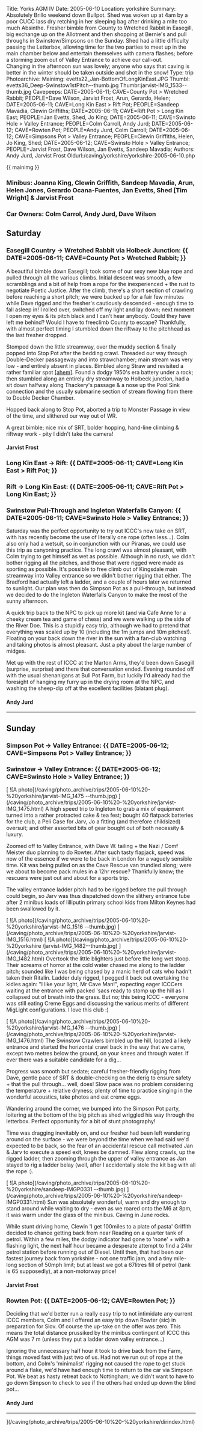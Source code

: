 Title: Yorks AGM IV
Date: 2005-06-10
Location: yorkshire
Summary: Absolutely Brillo weekend down Bullpot. Shed was woken up at 4am by a poor CUCC lass dry retching in her sleeping bag after drinking a mite too much Absinthe. Fresher bimble from County to Wretched Rabbit in Easegill, big exchange up on the Allotment and then shopping at Bernie's and pull throughs in Swinstow/Simpsons on the Sunday. Shed had a little difficulty passing the Letterbox, allowing time for the two parties to meet up in the main chamber below and entertain themselves with camera flashes; before a storming zoom out of Valley Entrance to achieve our call-out.<br>Changing in the afternoon sun was lovely; anyone who says that caving is better in the winter should be taken outside and shot in the snow!
Type: trip
Photoarchive:
Mainimg: evetts22_Jan-BottomOfLongKinEast.JPG
Thumbl: evetts36_Deep-Swinstow1stPitch--thumb.jpg
Thumbr:jarvist-IMG_1533--thumb.jpg
Cavepeeps: DATE=2005-06-11; CAVE=County Pot > Wretched Rabbit; PEOPLE=Dave Wilson, Jarvist Frost, Arun, Gerardo, Helen;
	   DATE=2005-06-11; CAVE=Long Kin East > Rift Pot; PEOPLE=Sandeep Mavadia, Clewin Griffiths;
	   DATE=2005-06-11; CAVE=Rift Pot > Long Kin East; PEOPLE=Jan Evetts, Shed, Jo King;
	   DATE=2005-06-11; CAVE=Swinsto Hole > Valley Entrance; PEOPLE=Colm Carroll, Andy Jurd;
	   DATE=2005-06-12; CAVE=Rowten Pot; PEOPLE=Andy Jurd, Colm Carroll;
	   DATE=2005-06-12; CAVE=Simpsons Pot > Valley Entrance; PEOPLE=Clewin Griffiths, Helen, Jo King, Shed;
	   DATE=2005-06-12; CAVE=Swinsto Hole > Valley Entrance; PEOPLE=Jarvist Frost, Dave Wilson, Jan Evetts, Sandeep Mavadia;
Authors: Andy Jurd, Jarvist Frost
Oldurl:/caving/yorkshire/yorkshire-2005-06-10.php

{{ mainimg }}

### Minibus: Joanna King, Clewin Griffith, Sandeep Mavadia, Arun, Helen Jones, Gerardo Ocana-Fuentes, Jan Evetts, Shed [Tim Wright] &amp; Jarvist Frost

### Car Owners: Colm Carrol, Andy Jurd, Dave Wilson

## Saturday

### Easegill Country -&gt; Wretched Rabbit via Holbeck Junction: {{ DATE=2005-06-11; CAVE=County Pot > Wretched Rabbit; }}

A beautiful bimble down Easegill; took some of our sexy new blue rope and
pulled through all the various climbs. Initial descent was smooth, a few
scramblings and a bit of help from a rope for the inexperienced + the rust to
negotiate Poetic Justice. After the climb, there's a short section of crawling
before reaching a short pitch; we were backed up for a fair few minutes while
Dave rigged and the fresher's cautiously descended - enough time to fall
asleep in! I rolled over, switched off my light and lay down; next moment I
open my eyes &amp; its pitch black and I can't hear anybody. Could they have
left me behind? Would I have to freeclimb County to escape? Thankfully, with
almost perfect timing I stumbled down the riftway to the pitchhead as the last
fresher dropped.

Stomped down the little streamway, over the muddy section &amp; finally popped
into Stop Pot after the bedding crawl. Threaded our way through Double-Decker
passageway and into strawchamber; main stream was very low - and entirely
absent in places. Bimbled along Straw and revisited a rather familiar spot
[[ahem]](/caving/old/yorkshire/yorkshire-2004-christmas-tour.php#29-arctic).
Found a dodgy 1950's era battery under a rock; then stumbled along an entirely
dry streamway to Holbeck junction, had a sit down halfway along Thackery's
passage &amp; a nose up the Pool Sink connection and the usually submarine
section of stream flowing from there to Double Decker Chamber.

Hopped back along to Stop Pot, aborted a trip to Monster Passage in view of
the time, and slithered our way out of WR.

A great bimble; nice mix of SRT, bolder hopping, hand-line climbing &amp;
riftway work - pity I didn't take the camera!

#### Jarvist Frost

### Long Kin East -&gt; Rift: {{ DATE=2005-06-11; CAVE=Long Kin East > Rift Pot; }}

### Rift -&gt; Long Kin East: {{ DATE=2005-06-11; CAVE=Rift Pot > Long Kin East; }}

### Swinstow Pull-Through and Ingleton Waterfalls Canyon: {{ DATE=2005-06-11; CAVE=Swinsto Hole > Valley Entrance; }}

Saturday was the perfect opportunity to try out ICCC's new take on SRT, with
has recently become the use of literally one rope (often less...). Colm also
only had a wetsuit, so in conjunction with our Piranas, we could use this trip
as canyoning practice. The long crawl was almost pleasant, with Colm trying to
get himself as wet as possible. Although in no rush, we didn't bother rigging
all the pitches, and those that were rigged were made as sporting as possible.
It's possible to free climb out of Kingsdale main streamway into Valley
entrance so we didn't bother rigging that either. The Bradford had actually
left a ladder, and a couple of hours later we returned to sunlight. Our plan
was then do Simpson Pot as a pull-through, but instead we decided to do the
Ingleton Waterfalls Canyon to make the most of the sunny afternoon.

A quick trip back to the NPC to pick up more kit (and via Cafe Anne for a
cheeky cream tea and game of chess) and we were walking up the side of the
River Doe. This is a stupidly easy trip, although we had to pretend that
everything was scaled up by 10 (including the 1m jumps and 10m pitches!).
Floating on your back down the river in the sun with a fan-club watching and
taking photos is almost pleasant. Just a pity about the large number of
midges.

Met up with the rest of ICCC at the Marton Arms, they'd been down Easegill
(surprise, surprise) and there that conversation ended. Evening rounded off
with the usual shenanigans at Bull Pot Farm, but luckily I'd already had the
foresight of hanging my furry up in the drying room at the NPC, and washing
the sheep-dip off at the excellent facilities (blatant plug).

#### Andy Jurd

* * *

## Sunday

### Simpson Pot -&gt; Valley Entrance: {{ DATE=2005-06-12; CAVE=Simpsons Pot > Valley Entrance; }}

### Swinstow -&gt; Valley Entrance: {{ DATE=2005-06-12; CAVE=Swinsto Hole > Valley Entrance; }}

[ ![A photo](/caving/photo_archive/trips/2005-06-10%20-%20yorkshire/jarvist-IMG_1475
--thumb.jpg) ](/caving/photo_archive/trips/2005-06-10%20-%20yorkshire/jarvist-
IMG_1475.html) A high speed trip to Ingleton to grab a mix of equipment turned
into a rather protracted cake &amp; tea fest; bought 40 flatpack batteries for
the club, a Peli Case for Jarv, Jo a fitting (and therefore childsized)
oversuit; and other assorted bits of gear bought out of both necessity &amp;
luxury.

Zoomed off to Valley Entrance, with Dave W. tailing + the Nazi / Comf Meister
duo planning to do Rowter. After such tasty flapjack, speed was now of the
essence if we were to be back in London for a vaguely sensible time. Kit was
being pulled on as the Cave Rescue van trundled along; were we about to become
pack mules in a 12hr rescue? Thankfully know; the rescuers were just out and
about for a sports trip.

The valley entrance ladder pitch had to be rigged before the pull through
could begin, so Jarv was thus dispatched down the slithery entrance tube after
2 minibus loads of lilliputin primary school kids from Milton Keynes had been
swallowed by it.

[ ![A photo](/caving/photo_archive/trips/2005-06-10%20-%20yorkshire/jarvist-IMG_1516
--thumb.jpg) ](/caving/photo_archive/trips/2005-06-10%20-%20yorkshire/jarvist-
IMG_1516.html) [ ![A photo](/caving/photo_archive/trips/2005-06-10%20-%20yorkshire
/jarvist-IMG_1482--thumb.jpg)
](/caving/photo_archive/trips/2005-06-10%20-%20yorkshire/jarvist-
IMG_1482.html) Overtook the little blighters just before the long wet stoop.
Their screams of horror at the cold water chased me along to the ladder pitch;
sounded like I was being chased by a manic herd of cats who hadn't taken their
Ritalin. Ladder duly rigged, I pegged it back out overtaking the kidies again:
"I like your light, Mr Cave Man!", expecting eager ICCCers waiting at the
entrance with packed 'sacs ready to stomp up the hill as I collapsed out of
breath into the grass. But no; this being ICCC - everyone was still eating
Creme Eggs and discussing the various merits of different MigLight
configurations. I love this club :)

[ ![A photo](/caving/photo_archive/trips/2005-06-10%20-%20yorkshire/jarvist-IMG_1476
--thumb.jpg) ](/caving/photo_archive/trips/2005-06-10%20-%20yorkshire/jarvist-
IMG_1476.html) The Swinstow Crawlers bimbled up the hill, located a likely
entrance and started the horizontal crawl back in the way that we came, except
two metres below the ground, on your knees and through water. If ever there
was a suitable candidate for a dig...

Progress was smooth but sedate; careful fresher-friendly rigging from Dave,
gentle pace of SRT &amp; double-checking on the derig to ensure safety + that
the pull through... well, does! Slow pace was no problem considering the
temperature + relative dryness; plenty of time to practice singing in the
wonderful acoustics, take photos and eat creme eggs.

Wandering around the corner, we bumped into the Simpson Pot party, loitering
at the bottom of the big pitch as shed wriggled his way through the letterbox.
Perfect opportunity for a bit of stunt photography!

Time was dragging inevitably on, and our fresher had been left wandering
around on the surface - we were beyond the time when we had said we'd expected
to be back, so the fear of an accidental rescue call motivated Jan &amp; Jarv
to execute a speed exit, knees be damned. Flew along crawls, up the rigged
ladder, then zooming through the upper of valley entrance as Jan stayed to rig
a ladder belay (well, after I accidentally stole the kit bag with all the rope
:).

[ ![A photo](/caving/photo_archive/trips/2005-06-10%20-%20yorkshire/sandeep-IMGP0331
--thumb.jpg) ](/caving/photo_archive/trips/2005-06-10%20-%20yorkshire/sandeep-
IMGP0331.html) Sun was absolutely wonderful, warm and dry enough to stand
around while waiting to dry - even as we roared onto the M6 at 8pm, it was
warm under the glass of the minibus. Caving in June rocks.

While stunt driving home, Clewin 'I get 100miles to a plate of pasta' Griffith
decided to chance getting back from near Reading on a quarter tank of petrol.
Within a few miles, the dodgy indicator had gone to 'none' + with a flashing
light, the next half hour became a desperate attempt to find a 24hr petrol
station before running out of Diesel. Until then, that had been our fastest
journey back from yorkshire - not one traffic jam, and a tiny mile-long
section of 50mph limit; but at least we got a 67litres fill of petrol (tank is
65 supposedly), at a non-motorway price!

#### Jarvist Frost

### Rowten Pot: {{ DATE=2005-06-12; CAVE=Rowten Pot; }}

Deciding that we'd better run a really easy trip to not intimidate any current
ICCC members, Colm and I offered an easy trip down Rowter (sic) in preparation
for Slov. Of course the up-take on the offer was zero. This means the total
distance prussiked by the minibus contingent of ICCC this AGM was 7 m (unless
they put a ladder down valley entrance...)

Ignoring the unnecessary half hour it took to drive back from the Farm, things
moved fast with just two of us. Had not we run out of rope at the bottom, and
Colm's 'minimalist' rigging not caused the rope to get stuck around a flake,
we'd have had enough time to return to the car via Simpson Pot. We beat as
hasty retreat back to Nottingham; we didn't want to have to go down Simpson to
check to see if the others had ended up down the blind pot...

#### Andy Jurd

* * *

](/caving/photo_archive/trips/2005-06-10%20-%20yorkshire/dirindex.html)
